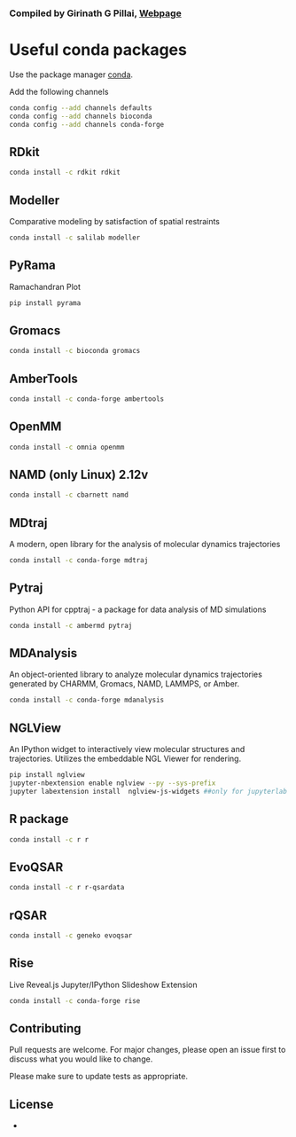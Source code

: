 ### Compiled by Girinath G Pillai, [Webpage](https://bit.ly/giribio20)

# Useful conda packages

Use the package manager [conda](https://www.anaconda.com/products/individual). 

Add the following channels

```bash
conda config --add channels defaults 
conda config --add channels bioconda 
conda config --add channels conda-forge
```

## RDkit

```bash
conda install -c rdkit rdkit
```

## Modeller

Comparative modeling by satisfaction of spatial restraints

```bash
conda install -c salilab modeller
```

## PyRama 

Ramachandran Plot

```bash
pip install pyrama
```

## Gromacs



```bash
conda install -c bioconda gromacs
```

## AmberTools



```bash
conda install -c conda-forge ambertools
```

## OpenMM



```bash
conda install -c omnia openmm
```

## NAMD (only Linux) 2.12v



```bash
conda install -c cbarnett namd
```

## MDtraj

A modern, open library for the analysis of molecular dynamics trajectories

```bash
conda install -c conda-forge mdtraj
```

## Pytraj

Python API for cpptraj - a package for data analysis of MD simulations

```bash
conda install -c ambermd pytraj
```

## MDAnalysis

An object-oriented library to analyze molecular dynamics trajectories generated by CHARMM, Gromacs, NAMD, LAMMPS, or Amber.

```bash
conda install -c conda-forge mdanalysis
```

## NGLView

An IPython widget to interactively view molecular structures and trajectories. Utilizes the embeddable NGL Viewer for rendering.

```bash
pip install nglview
jupyter-nbextension enable nglview --py --sys-prefix
jupyter labextension install  nglview-js-widgets ##only for jupyterlab
```

## R package



```bash
conda install -c r r
```

## EvoQSAR



```bash
conda install -c r r-qsardata
```

## rQSAR



```bash
conda install -c geneko evoqsar
```

## Rise

Live Reveal.js Jupyter/IPython Slideshow Extension

```bash
conda install -c conda-forge rise
```

## Contributing
Pull requests are welcome. For major changes, please open an issue first to discuss what you would like to change.

Please make sure to update tests as appropriate.

## License
 - 
